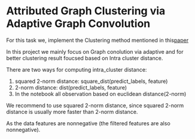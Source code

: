 # Attributed Graph Clustering via Adaptive Graph Convolution

For this task we, implement the Clustering method mentioned in this[paper](https://arxiv.org/pdf/1906.01210)

In this project we mainly focus on Graph conolution via adaptive and for better clustering result foucsed based on Intra cluster distance.

There are two ways for computing intra_cluster distance:
1) squared 2-norm distance: square_dist(predict_labels, feature)
2) 2-norm distance: dist(predict_labels, feature)
3) In the notebook all observation based on euclidean distance(2-norm) 

We recommend to use squared 2-norm distance, since squared 2-norm distance is usually more faster than 2-norm distance.

As the data features are nonnegative (the filtered features are also nonnegative).
